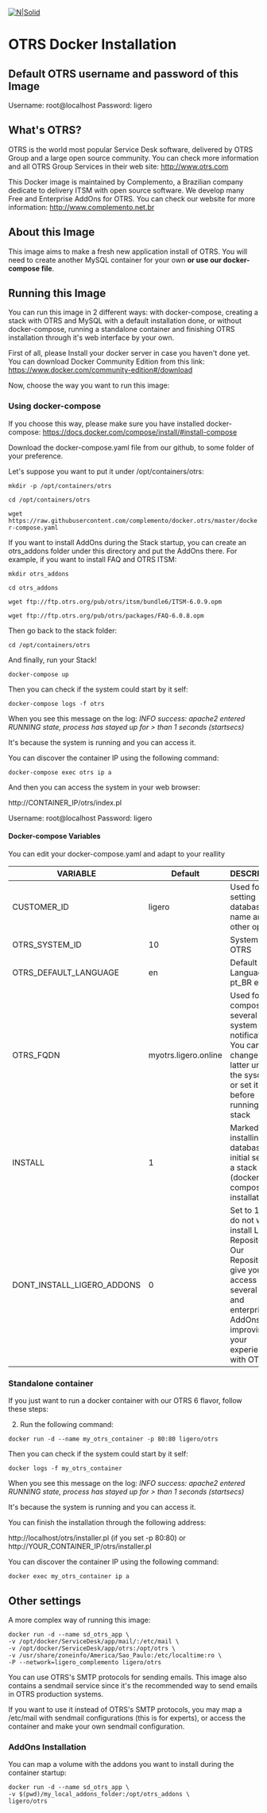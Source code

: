 ﻿
[![N|Solid](https://i1.wp.com/complemento.net.br/wp-content/uploads/2017/11/logo_otrs6free.png?fit=300%2C68&ssl=1)]()

OTRS Docker Installation
========================
## Default OTRS username and password of this Image

Username: root@localhost
Password: ligero

## What's OTRS?

OTRS is the world most popular Service Desk software, delivered by OTRS Group and a large open source community. You can check more information and all OTRS Group Services in their web site:
http://www.otrs.com

This Docker image is maintained by Complemento, a Brazilian company dedicate to delivery ITSM with open source software. We develop many Free and Enterprise AddOns for OTRS. You can check our website for more information:
http://www.complemento.net.br

## About this Image

This image aims to make a fresh new application install of OTRS. You will need to create another MySQL container for your own **or use our docker-compose file**.

## Running this Image

You can run this image in 2 different ways: with docker-compose, creating a stack with OTRS and MySQL with a default installation done, or without docker-compose, running a standalone container and finishing OTRS installation through it's web interface by your own.

First of all, please Install your docker server in case you haven't done yet. You can download Docker Community Edition from this link: 
	https://www.docker.com/community-edition#/download

Now, choose the way you want to run this image:

### Using docker-compose
If you choose this way, please make sure you have installed docker-compose:
https://docs.docker.com/compose/install/#install-compose

Download the docker-compose.yaml file from our github, to some folder of your preference. 

Let's suppose you want to put it under /opt/containers/otrs:

`mkdir -p /opt/containers/otrs`

`cd /opt/containers/otrs`

`wget https://raw.githubusercontent.com/complemento/docker.otrs/master/docker-compose.yaml`

If you want to install AddOns during the Stack startup, you can create an otrs_addons folder under this directory and put the AddOns there. For example, if you want to install FAQ and OTRS ITSM:

`mkdir otrs_addons`

`cd otrs_addons`

`wget ftp://ftp.otrs.org/pub/otrs/itsm/bundle6/ITSM-6.0.9.opm`

`wget ftp://ftp.otrs.org/pub/otrs/packages/FAQ-6.0.8.opm`

Then go back to the stack folder:

`cd /opt/containers/otrs`

And finally, run your Stack!

`docker-compose up`

Then you can check if the system could start by it self:

`docker-compose logs -f otrs`

When you see this message on the log:
*INFO success: apache2 entered RUNNING state, process has stayed up for > than 1 seconds (startsecs)*

It's because the system is running and you can access it.

You can discover the container IP using the following command:

`docker-compose exec otrs ip a`

And then you can access the system in your web browser:

http://CONTAINER_IP/otrs/index.pl

Username: root@localhost
Password: ligero

#### Docker-compose Variables

You can edit your docker-compose.yaml and adapt to your reallity

| VARIABLE | Default | DESCRIPTION  |
|--|--|--|
| CUSTOMER_ID | ligero | Used for setting database name and other options |
| OTRS_SYSTEM_ID | 10 | SystemID of OTRS |
| OTRS_DEFAULT_LANGUAGE | en | Default Language: en, pt_BR etc
| OTRS_FQDN | myotrs.ligero.online | Used for composing several system notifications. You can change it latter under the sysconfig, or set it here before running the stack |
| INSTALL | 1 | Marked for installing the database and initial setup in a stack (docker-compose) installation |
| DONT_INSTALL_LIGERO_ADDONS | 0 | Set to 1 if you do not want to install Ligero Repository. Our Repository give you access to several free and enterprise AddOns for improving your experience with OTRS |


### Standalone container

If you just want to run a docker container with our OTRS 6 flavor, follow these steps:

 2. Run the following command:

`docker run -d --name my_otrs_container -p 80:80 ligero/otrs`

Then you can check if the system could start by it self:

`docker logs -f my_otrs_container`

When you see this message on the log:
*INFO success: apache2 entered RUNNING state, process has stayed up for > than 1 seconds (startsecs)*

It's because the system is running and you can access it.

You can finish the installation through the following address:

http://localhost/otrs/installer.pl (if you set -p 80:80)
or
http://YOUR_CONTAINER_IP/otrs/installer.pl

You can discover the container IP using the following command:

`docker exec my_otrs_container ip a`


## Other settings
A more complex way of running this image:
```
docker run -d --name sd_otrs_app \
-v /opt/docker/ServiceDesk/app/mail/:/etc/mail \
-v /opt/docker/ServiceDesk/app/otrs:/opt/otrs \
-v /usr/share/zoneinfo/America/Sao_Paulo:/etc/localtime:ro \
-P --network=ligero_complemento ligero/otrs
```

You can use OTRS's SMTP protocols for sending emails. This image also contains a sendmail service since it's the recommended way to send emails in OTRS production systems.

If you want to use it instead of OTRS's SMTP protocols, you may map a /etc/mail with sendmail configurations (this is for experts), or access the container and make your own sendmail configuration.

### AddOns Installation
You can map a volume with the addons you want to install during the container startup:
```
docker run -d --name sd_otrs_app \
-v $(pwd)/my_local_addons_folder:/opt/otrs_addons \
ligero/otrs
```